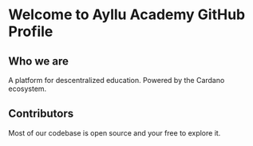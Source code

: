# Welcome to Ayllu Academy GitHub Profile

## Who we are
A platform for descentralized education.
Powered by the Cardano ecosystem.

## Contributors
Most of our codebase is open source and your free to explore it.

